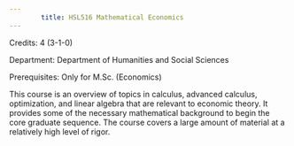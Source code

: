 ```yaml
---
        title: HSL516 Mathematical Economics
---
```

Credits: 4 (3-1-0)

Department: Department of Humanities and Social Sciences

Prerequisites: Only for M.Sc. (Economics)

This course is an overview of topics in calculus, advanced calculus, optimization, and linear algebra that are relevant to economic theory. It provides some of the necessary mathematical background to begin the core graduate sequence. The course covers a large amount of material at a relatively high level of rigor.